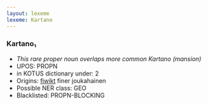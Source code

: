 ```yaml
---
layout: lexeme
lexeme: Kartano
---
```


###  Kartano₁

* _This rare proper noun overlaps more common *Kartano* (mansion)_
* UPOS:  PROPN
* in KOTUS dictionary under:  2
* Origins: [fiwikt](https://fi.wiktionary.org/wiki/Kartano) finer joukahainen 
* Possible NER class:  GEO
* Blacklisted:  PROPN-BLOCKING

